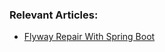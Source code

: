 ### Relevant Articles:

- [Flyway Repair With Spring Boot](https://www.baeldung.com/spring-boot-flyway-repair)
